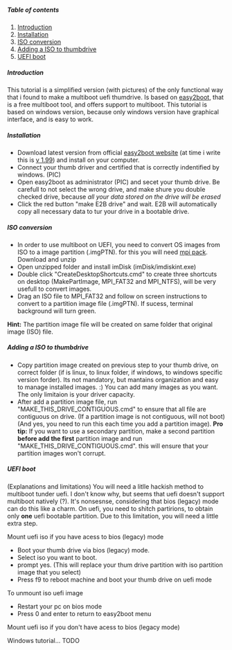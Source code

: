 ##### Table of contents
1. [Introduction](#introduction)
2. [Installation](#installation)
3. [ISO conversion](#iso-conversion)
4. [Adding a ISO to thumbdrive](#adding-a-iso-to-thumbdrive)
5. [UEFI boot](#uefi-boot)

##### Introduction
This tutorial is a simplified version (with pictures) of the only functional way that i found to make a multiboot uefi thumdrive.
Is based on [easy2boot](http://www.easy2boot.com/), that is a free multiboot tool, and offers support to multiboot.
This tutorial is based on windows version, because only windows version have graphical interface, and is easy to work.

##### Installation
* Download latest version from official [easy2boot website](http://www.easy2boot.com/download) (at time i write this is [v 1.99](http://files.easy2boot.com/200003273-a94b8ab584/Easy2Boot_v1.99.exe)) and install on your computer.
* Connect your thumb driver and certified that is correctly indentified by windows. (PIC)
* Open easy2boot as administrator (PIC) and secet your thumb drive. Be carefull to not select the wrong drive, and make shure you double checked drive, because *all your data stored on the drive will be erased*
* Click the red button "make E2B drive" and wait. E2B will automatically copy all necessary data to tur your drive in a bootable drive.

##### ISO conversion
* In order to use multiboot on UEFI, you need to convert OS images from ISO to a image partition (.imgPTN). for this you will need [mpi pack](http://www.easy2boot.com/download/mpi-pack/). Download and unzip
* Open unzipped folder and install imDisk (imDisk/imdiskint.exe)
* Double click "CreateDesktopShortcuts.cmd" to create three shortcuts on desktop (MakePartImage, MPI_FAT32 and MPI_NTFS), will be very usefull to convert images.
* Drag an ISO file to MPI_FAT32 and follow on screen instructions to convert to a partition image file (.imgPTN).
If sucess, terminal background will turn green.

**Hint:** The partition image file will be created on same folder that original image (ISO) file.

##### Adding a ISO to thumbdrive
* Copy partition image created on previous step to your thumb drive, on correct folder (if is linux, to linux folder, if windows, to windows specific version forder). Its not mandatory, but mantains organization and easy to manage installed images. :)
You can add many images as you want. The only limitaion is your driver capacity.
* After add a partition image file, run "MAKE_THIS_DRIVE_CONTIGUOUS.cmd" to ensure that all file are contiguous on drive. (If a partition image is not contiguous, will not boot)(And yes, you need to run this each time you add a  partition image).
**Pro tip:** If you want to use a secondary partition, make a second partition **before add the first** partition image and run "MAKE_THIS_DRIVE_CONTIGUOUS.cmd". this will ensure that your partition images won't corrupt. 

##### UEFI boot
(Explanations and limitations)
You will need a litlle hackish method to multiboot tunder uefi.
I don't know why, but seems that uefi doesn't support multiboot natively (?). It's nonsesnse, considering that bios (legacy) mode can do this like a charm.
On uefi, you need to shitch partirions, to obtain only **one** uefi bootable partition.
Due to this limitation, you will need a little extra step.

Mount uefi iso if you have acess to bios (legacy) mode


* Boot your thumb drive via bios (legacy) mode.
* Select iso you want to boot.
* prompt yes. (This will replace your thum drive partition with iso partition image that you select)
* Press f9 to reboot machine and boot your thumb drive on uefi mode

To unmount iso uefi image
* Restart your pc on bios mode
* Press 0 and enter to return to easy2boot menu

Mount uefi iso if you don't have acess to bios (legacy mode)

Windows tutorial...
TODO
